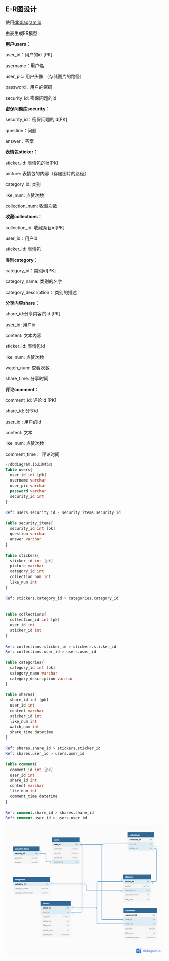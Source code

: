## E-R图设计

使用[dbdiagram.io](https://dbdiagram.io/)

由表生成ER模型



**用户users：**

user_id：用户的id [PK]

username：用户名

user_pic: 用户头像 （存储图片的路径）

password：用户的密码

security_id: 密保问题的id



**密保问题库security：**

security_id：密保问题的id[PK]

question：问题

answer：答案



**表情包sticker：**

sticker_id: 表情包的id[PK]

picture: 表情包的内容（存储图片的路径）

category_id: 类别

like_num: 点赞次数

collection_num: 收藏次数



**收藏collections：**

collection_id: 收藏条目id[PK]

user_id：用户id

sticker_id: 表情包



**类别category：**

category_id：类别id[PK]

category_name: 类别的名字

category_description： 类别的描述



**分享内容share：**

share_id:分享内容的id [PK]

user_id: 用户id

content:  文本内容

sticker_id: 表情包id

like_num: 点赞次数

watch_num: 查看次数

share_time: 分享时间





**评论comment：**

comment_id:  评论id [PK]

share_id:  分享id

user_id : 用户的id

content:  文本

like_num: 点赞次数

comment_time： 评论时间





```sql
//dbdiagram.io上的代码
Table users{
  user_id int [pk]
  username varchar
  user_pic varchar
  password varchar
  security_id int
}

Ref: users.security_id - security_items.security_id

Table security_items{
  security_id int [pk]
  question varchar
  answer varchar
}

Table stickers{
  sticker_id int [pk]
  picture varchar
  category_id int
  collection_num int
  like_num int
}

Ref: stickers.category_id > categories.category_id


Table collections{
  collection_id int [pk]
  user_id int
  sticker_id int
}

Ref: collections.sticker_id > stickers.sticker_id
Ref: collections.user_id > users.user_id

Table categories{
  category_id int [pk]
  category_name varchar
  category_description varchar
}

Table shares{
  share_id int [pk]
  user_id int 
  content varchar
  sticker_id int
  like_num int
  watch_num int
  share_time datetime
}

Ref: shares.share_id > stickers.sticker_id
Ref: shares.user_id > users.user_id

Table comment{
  comment_id int [pk]
  user_id int
  share_id int
  content varchar
  like_num int
  comment_time datetime
}

Ref: comment.share_id > shares.share_id
Ref: comment.user_id > users.user_id
```

![](pic/ER.png)

